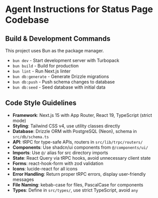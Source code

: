 # Agent Instructions for Status Page Codebase

## Build & Development Commands

This project uses Bun as the package manager.

- `bun dev` - Start development server with Turbopack
- `bun build` - Build for production
- `bun lint` - Run Next.js linter
- `bun db:generate` - Generate Drizzle migrations
- `bun db:push` - Push schema changes to database
- `bun db:seed` - Seed database with initial data

## Code Style Guidelines
- **Framework**: Next.js 15 with App Router, React 19, TypeScript (strict mode)
- **Styling**: Tailwind CSS v4, use utility classes directly
- **Database**: Drizzle ORM with PostgreSQL (Neon), schema in `src/db/schema.ts`
- **API**: tRPC for type-safe APIs, routers in `src/lib/trpc/routers/`
- **Components**: Use shadcn/ui components from `@/components/ui/`
- **Imports**: Use `@/` alias for src directory imports
- **State**: React Query via tRPC hooks, avoid unnecessary client state
- **Forms**: react-hook-form with zod validation
- **Icons**: lucide-react for all icons
- **Error Handling**: Return proper tRPC errors, display user-friendly messages
- **File Naming**: kebab-case for files, PascalCase for components
- **Types**: Define in `src/types/`, use strict TypeScript, avoid `any`